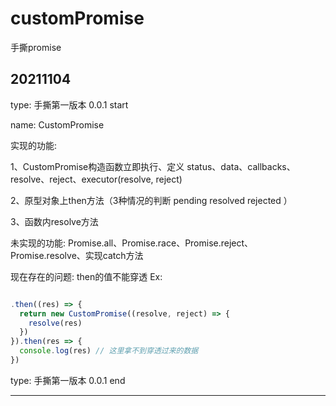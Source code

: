# customPromise
手撕promise


20211104
------------
type: 手撕第一版本 0.0.1 start

name: CustomPromise

实现的功能:

1、CustomPromise构造函数立即执行、定义 status、data、callbacks、resolve、reject、executor(resolve, reject)

2、原型对象上then方法（3种情况的判断 pending resolved rejected ）

3、函数内resolve方法

未实现的功能:
Promise.all、Promise.race、Promise.reject、Promise.resolve、实现catch方法



现在存在的问题:
then的值不能穿透
Ex:
```javascript

.then((res) => {
  return new CustomPromise((resolve, reject) => {
    resolve(res)
  })
}).then(res => {
  console.log(res) // 这里拿不到穿透过来的数据
})

```

type: 手撕第一版本 0.0.1 end

------------
